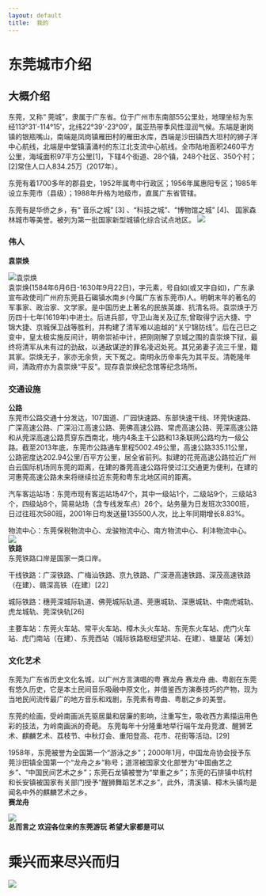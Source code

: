 ```yaml
---
layout: default
title:  我的
---
```


# 东莞城市介绍

## 大概介绍       
东莞，又称“ 莞城”，隶属于广东省。位于广州市东南部55公里处，地理坐标为东经113°31′-114°15′，北纬22°39′-23°09′，属亚热带季风性湿润气候。东端是谢岗镇的银瓶嘴山，南端是凤岗镇雁田村的雁田水库，西端是沙田镇西大坦村的狮子洋中心航线，北端是中堂镇潢涌村的东江北支流中心航线。全市陆地面积2460平方公里，海域面积97平方公里[1]，下辖4个街道、28个镇，248个社区、350个村；[2]常住人口人834.25万（2017年）。

东莞有着1700多年的郡县史，1952年属粤中行政区；1956年属惠阳专区；1985年设立东莞市（县级）；1988年升格为地级市，直属广东省管辖。

东莞有是华侨之乡，有“ 音乐之城” [3] 、“科技之城”、“博物馆之城” [4]、 国家森林城市等美誉。被列为第一批国家新型城镇化综合试点地区。
![](http://bpic.wotucdn.com/16/11/16/16111609-cc11468eb78e56c8779ddb04afb9008c.jpg)   
### 伟人    
**袁崇焕**
 
 
![袁崇焕](https://pic.baike.soso.com/ugc/baikepic2/15244/cut-20180126132047-1430584016_jpg_229_286_7468.jpg/300)    
袁崇焕(1584年6月6日-1630年9月22日)，字元素，号自如(或又字自如)，广东承宣布政使司广州府东莞县石碣镇水南乡(今属广东省东莞市)人。明朝末年的著名的军事家、政治家、文学家。是中国历史上著名的民族英雄、抗清名将。袁崇焕于万历四十七年(1619年)中进士。后进兵部，守卫山海关及辽东;曾取得宁远大捷、宁锦大捷、京城保卫战等胜利，并构建了清军难以逾越的“关宁锦防线”。后在己巳之变中，皇太极实施反间计，明帝崇祯中计，把刚刚解了京城之围的袁崇焕下狱，最终将清军从未有过的劲敌，以通敌谋逆的罪名凌迟处死。其兄弟妻子流三千里，籍其家。崇焕无子，家亦无余赀，天下冤之。南明永历帝率先为其平反。清乾隆年间，清政府亦为袁崇焕“平反”。现存袁崇焕纪念馆等纪念场所。    
### 交通设施  
**公路**   
东莞市公路交通十分发达，107国道、广园快速路、东部快速干线、环莞快速路、广深高速公路、广深沿江高速公路、莞佛高速公路、常虎高速公路、莞深高速公路和从莞深高速公路贯穿东西南北，境内4条主干公路和13条联网公路均为一级公路。截至2013年底，东莞市公路通车里程5002.49公里，高速公路335.11公里，公路密度达202.94公里/百平方公里，居全省前列。拟建的花莞高速公路拉近广州白云国际机场同东莞的距离，在建的番莞高速公路将使过江交通更为便利，在建的河惠莞高速公路未来将继续拉近东莞和粤东北地区间的距离。

汽车客运站场：东莞市现有客运站场47个，其中一级站1个，二级站9个，三级站3个，四级站8个，简易站场（含专线发车点）26个。站务量为日发班次3300班，日过往班次580班，2001年日均发送量135500人次，比上年同期增长8.83%。

物流中心：东莞保税物流中心、龙骏物流中心、南方物流中心、利沣物流中心。   
![](https://pic.baike.soso.com/ugc/baikepic2/10135/20170729122328-1255334458.jpg/300)   
**铁路**    
东莞铁路口岸是国家一类口岸。

干线铁路：广深铁路、广梅汕铁路、京九铁路、广深港高速铁路、深茂高速铁路（在建）、赣深高铁（在建）[22]

城际铁路：穗莞深城际轨道、佛莞城际轨道、莞惠城轨、深惠城轨、中南虎城轨、虎龙城轨、莞深快轨[26]

主要车站：东莞火车站、常平火车站、樟木头火车站、东莞东火车站、虎门火车站、虎门南站（在建）、东莞西站（城际铁路枢纽望洪站、在建）、塘厦站（筹划）   
### 文化艺术
东莞为广东省历史文化名城，以广州方言演唱的粤
赛龙舟
赛龙舟
曲、粤剧在东莞有悠久历史，它是本土民间音乐吸融中原文化，并借鉴西方演奏技巧的产物，现为当地民间流传最广的地方音乐和戏剧，东莞素有粤曲、粤剧之乡的美誉。

东莞的绘画，受岭南画派先驱居巢和居廉的影响，注重写生，吸收西方素描运用色彩的技法，为岭南画派的奇葩。 东莞每年十分隆重地举行端午龙舟竞渡、醒狮艺术、麒麟艺术、荔枝节、中秋灯会、重阳登高、花市、花街等活动。[29]

1958年，东莞被誉为全国第一个“游泳之乡”；2000年1月，中国龙舟协会授予东莞沙田镇全国第一个“龙舟之乡”称号；道滘被国家文化部誉为“中国曲艺之乡”、“中国民间艺术之乡”；东莞石龙镇被誉为“举重之乡”；东莞的石排镇中坑村和长安镇被国家有关部门授予“醒狮舞蹈艺术之乡”，此外，清溪镇、樟木头镇均是闻名中外的麒麟艺术之乡。   
**赛龙舟**
  
![](http://image.xinmin.cn/2016/06/08/1916B3MFK4.jpg)       
**总而言之 欢迎各位来的东莞游玩  希望大家都是可以**    
# 乘兴而来尽兴而归  
![](http://pic.58pic.com/58pic/15/15/45/63X58PICCM3_1024.jpg)
